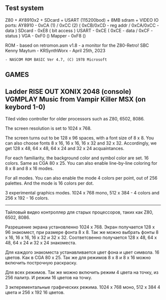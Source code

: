 Test system
-------------------------------------------------------------------
Z80 + AY8910x2 + SDcard + USART (115200bod) + 8MB sdram + VIDEO
IO ports:
AY8910 - 0xCA (1) / 0xCC (2) ( 0xCB/0xCD - reg addr / 0xCA/0xCC - data )
SDcard - 0xE8 ( bit access )
USART - 0xCE ( 0xCE - data / 0xCF - status )
VGA - 0xF0 ()
Mapper - 0xF8 ()

ROM - based on retromon.asm v1.8 - a monitor for the <jb> Z80-Retro! SBC
              	Kenny Maytum - KRSynthWorx - April 25th, 2023

    - NASCOM ROM BASIC Ver 4.7, (C) 1978 Microsoft

GAMES
----------------------------------------------------------------------
Ladder
RISE OUT
XONIX
2048 (console)
VGMPLAY
Music from Vampir Killer MSX (on keybord 1-0)
--------------------------------------------------------------------------------------------
Tiled video controller for older processors such as Z80, 6502, 8086.

The screen resolution is set to 1024 x 768.

The screen turns out to be 128 x 96 spaces, with a font size of 8 x 8.
You can also choose fonts 8 x 16, 16 x 16, 16 x 32 and 32 x 32.
Accordingly, we get 128 x 48, 64 x 48, 64 x 24 and 32 x 24 acquaintances.

For each familiarity, the background color and symbol color are set. 16 colors. Same as CGA 80 x 25.
You can also enable line-by-line coloring for 8 x 8 and 8 x 16 modes.

For all modes.
You can also enable the mode 4 colors per point, out of 256 palettes.
And the mode is 16 colors per dot.

3 experimental graphics modes.
1024 x 768 mono, 512 x 384 - 4 colors and 256 x 192 - 16 colors.

--------------------------------------------------------------------------------------------------------

Тайловый видео контроллер для старых процессоров, таких как Z80, 6502, 8086. 

Разрешение экрана установленно 1024 x 768. 
Экран получается 128 x 96 знакомест,  при размере фонта 8 x 8.
Так же можно выбрать фонты 8 x 16, 16 x 16, 16 x 32 и 32 x 32.
Соответсвенно получается 128 x 48, 64 x 48, 64 x 24 и 32 x 24 знакоместа.

Для каждого знакоместа устанавливается цвет фона и цвет символа. 16 цветов. Как в CGA 80 x 25.
Так же для режимов 8 x 8 и 8 x 16 можно включить построчную раскраску.

Для всех режимов.
Так же можно включить режим 4 цвета на точку, из 256 палитр.
И режим 16 цветов на точку.

3 экперементальные графических режима.
1024 x 768 моно, 512 x 384 4 цвета и 256 x 192 16 цветов.
